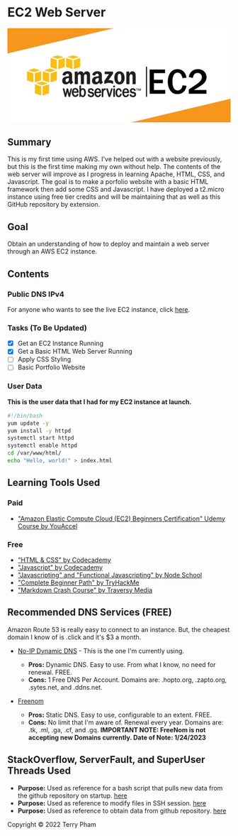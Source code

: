 # EC2 Web Server
![EC2 Logo Banner](resources/EC2.jpg)
## Summary
This is my first time using AWS. I've helped out with a website previously, but this is the first time making my own without help. The contents of the web server will improve as I progress in learning Apache, HTML, CSS, and Javascript. The goal is to make a porfolio website with a basic HTML framework then add some CSS and Javascript. I have deployed a t2.micro instance using free tier credits and will be maintaining that as well as this GitHub repository by extension.

## Goal
Obtain an understanding of how to deploy and maintain a web server through an AWS EC2 instance.

## Contents

### Public DNS IPv4

For anyone who wants to see the live EC2 instance, click [here](http://tpham19.ddns.net).

### Tasks (To Be Updated)
* [x] Get an EC2 Instance Running
* [x] Get a Basic HTML Web Server Running
* [ ] Apply CSS Styling
* [ ] Basic Portfolio Website

### User Data
**This is the user data that I had for my EC2 instance at launch.**
```bash
#!/bin/bash
yum update -y
yum install -y httpd
systemctl start httpd
systemctl enable httpd
cd /var/www/html/
echo "Hello, world!" > index.html
```

## Learning Tools Used
### Paid
* ["Amazon Elastic Compute Cloud (EC2) Beginners Certification" Udemy Course by YouAccel](https://www.udemy.com/share/105nzg3@LMUCniwnz79Iz1TTyOcdvDsecSxWE71Oh-1MaSo5RD51toyK8gsXayz2LP08fpTi/)
### Free
* ["HTML & CSS" by Codecademy](https://www.codecademy.com/catalog/language/html-css)
* ["Javascript" by Codecademy](https://www.codecademy.com/catalog/language/javascript)
* ["Javascripting" and "Functional Javascripting" by Node School](https://nodeschool.io/)
* ["Complete Beginner Path" by TryHackMe](https://tryhackme.com/)
* ["Markdown Crash Course" by Traversy Media](https://www.youtube.com/watch?v=HUBNt18RFbo)

## Recommended DNS Services (FREE)
Amazon Route 53 is really easy to connect to an instance. But, the cheapest domain I know of is .click and it's $3 a month.

* [No-IP Dynamic DNS](https://www.noip.com/) - This is the one I'm currently using.
    * **Pros:** Dynamic DNS. Easy to use. From what I know, no need for renewal. FREE.
    * **Cons:** 1 Free DNS Per Account. Domains are: .hopto.org, .zapto.org, .sytes.net, and .ddns.net.

* [Freenom](https://www.freenom.com/)
    * **Pros:** Static DNS. Easy to use, configurable to an extent. FREE.
    * **Cons:** No limit that I'm aware of. Renewal every year. Domains are: .tk, .ml, .ga, .cf, and .gq.
**IMPORTANT NOTE: FreeNom is not accepting new Domains currently. Date of Note: 1/24/2023**

## StackOverflow, ServerFault, and SuperUser Threads Used
* **Purpose:** Used as reference for a bash script that pulls new data from the github repository on startup. [here](https://stackoverflow.com/questions/60072643/how-to-automatically-start-execute-and-stop-ec2)
* **Purpose:** Used as reference to modify files in SSH session. [here](https://superuser.com/questions/694450/using-vim-to-force-edit-a-file-when-you-opened-without-permissions)
* **Purpose:** Used as reference to obtain data from github repository. [here](https://serverfault.com/questions/166874/how-do-i-get-curl-to-save-a-file-to-a-specified-directory)

Copyright © 2022 Terry Pham
